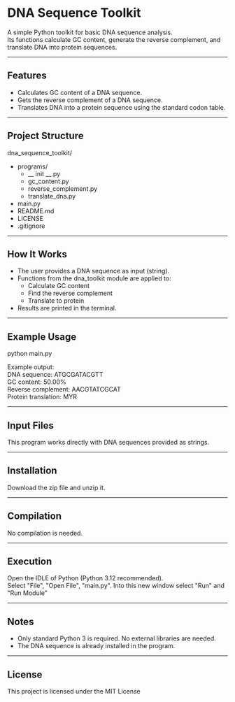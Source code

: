 # DNA Sequence Toolkit

A simple Python toolkit for basic DNA sequence analysis.  
Its functions calculate GC content, generate the reverse complement, and translate DNA into protein sequences.

---

## Features
- Calculates GC content of a DNA sequence.
- Gets the reverse complement of a DNA sequence.
- Translates DNA into a protein sequence using the standard codon table.
  
---

## Project Structure
dna_sequence_toolkit/
- programs/
  - __ init __.py
  - gc_content.py
  - reverse_complement.py
  - translate_dna.py
- main.py
- README.md
- LICENSE
- .gitignore

---

## How It Works

- The user provides a DNA sequence as input (string).  
- Functions from the dna_toolkit module are applied to:  
  - Calculate GC content
  - Find the reverse complement
  - Translate to protein  
- Results are printed in the terminal.  

---

## Example Usage

python main.py</p>

Example output:<br>
DNA sequence: ATGCGATACGTT<br>
GC content: 50.00%<br>
Reverse complement: AACGTATCGCAT<br>
Protein translation: MYR</p>

---

## Input Files

This program works directly with DNA sequences provided as strings.<br>

---

## Installation

Download the zip file and unzip it. 

---

## Compilation

No compilation is needed.

---

## Execution

Open the IDLE of Python (Python 3.12 recommended).<br>
Select "File", "Open File", "main.py". Into this new window select "Run" and "Run Module"

---

## Notes

- Only standard Python 3 is required. No external libraries are needed.
- The DNA sequence is already installed in the program.
 
---

## License

This project is licensed under the ΜΙΤ License
